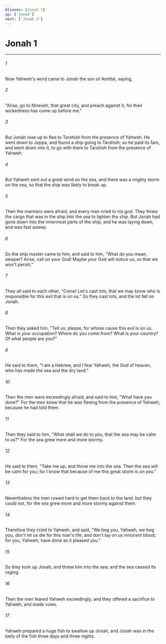 ```yaml
---
Aliases: [Jonah 1]
up: ['Jonah']
next: ['Jonah 2']
---
```

# Jonah 1
***





###### 1 

Now Yahweh's word came to Jonah the son of Amittai, saying, 



###### 2 

"Arise, go to Nineveh, that great city, and preach against it, for their wickedness has come up before me." 



###### 3 

But Jonah rose up to flee to Tarshish from the presence of Yahweh. He went down to Joppa, and found a ship going to Tarshish; so he paid its fare, and went down into it, to go with them to Tarshish from the presence of Yahweh. 



###### 4 

But Yahweh sent out a great wind on the sea, and there was a mighty storm on the sea, so that the ship was likely to break up. 



###### 5 

Then the mariners were afraid, and every man cried to his god. They threw the cargo that was in the ship into the sea to lighten the ship. But Jonah had gone down into the innermost parts of the ship, and he was laying down, and was fast asleep. 



###### 6 

So the ship master came to him, and said to him, "What do you mean, sleeper? Arise, call on your God! Maybe your God will notice us, so that we won't perish." 



###### 7 

They all said to each other, "Come! Let's cast lots, that we may know who is responsible for this evil that is on us." So they cast lots, and the lot fell on Jonah. 



###### 8 

Then they asked him, "Tell us, please, for whose cause this evil is on us. What is your occupation? Where do you come from? What is your country? Of what people are you?" 



###### 9 

He said to them, "I am a Hebrew, and I fear Yahweh, the God of heaven, who has made the sea and the dry land." 



###### 10 

Then the men were exceedingly afraid, and said to him, "What have you done?" For the men knew that he was fleeing from the presence of Yahweh, because he had told them. 



###### 11 

Then they said to him, "What shall we do to you, that the sea may be calm to us?" For the sea grew more and more stormy. 



###### 12 

He said to them, "Take me up, and throw me into the sea. Then the sea will be calm for you; for I know that because of me this great storm is on you." 



###### 13 

Nevertheless the men rowed hard to get them back to the land; but they could not, for the sea grew more and more stormy against them. 



###### 14 

Therefore they cried to Yahweh, and said, "We beg you, Yahweh, we beg you, don't let us die for this man's life, and don't lay on us innocent blood; for you, Yahweh, have done as it pleased you." 



###### 15 

So they took up Jonah, and threw him into the sea; and the sea ceased its raging. 



###### 16 

Then the men feared Yahweh exceedingly; and they offered a sacrifice to Yahweh, and made vows. 



###### 17 

Yahweh prepared a huge fish to swallow up Jonah, and Jonah was in the belly of the fish three days and three nights.
